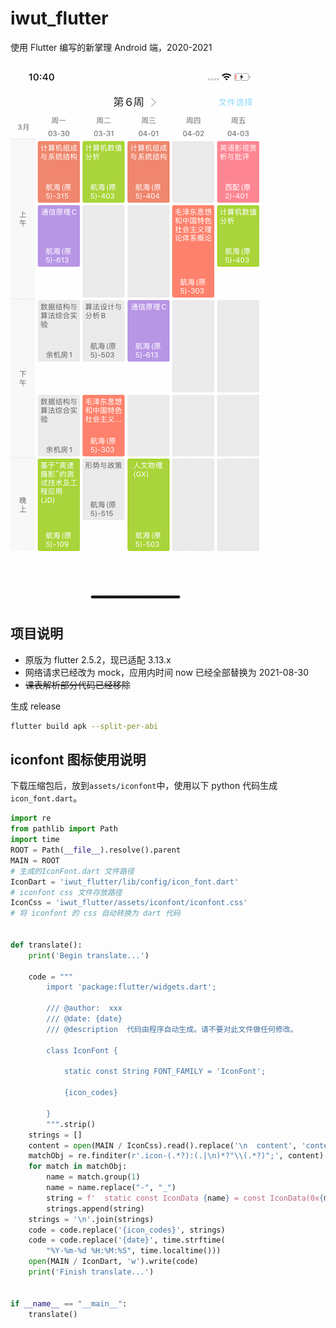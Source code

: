 # iwut_flutter

使用 Flutter 编写的新掌理 Android 端，2020-2021

![screen](./doc/screen.png)

## 项目说明

-   原版为 flutter 2.5.2，现已适配 3.13.x
-   网络请求已经改为 mock，应用内时间 now 已经全部替换为 2021-08-30
-   ~~课表解析部分代码已经移除~~

生成 release

```bash
flutter build apk --split-per-abi
```

## iconfont 图标使用说明

下载压缩包后，放到`assets/iconfont`中，使用以下 python 代码生成`icon_font.dart`。

```python
import re
from pathlib import Path
import time
ROOT = Path(__file__).resolve().parent
MAIN = ROOT
# 生成的IconFont.dart 文件路径
IconDart = 'iwut_flutter/lib/config/icon_font.dart'
# iconfont css 文件存放路径
IconCss = 'iwut_flutter/assets/iconfont/iconfont.css'
# 将 iconfont 的 css 自动转换为 dart 代码


def translate():
    print('Begin translate...')

    code = """
        import 'package:flutter/widgets.dart';

        /// @author:  xxx
        /// @date: {date}
        /// @description  代码由程序自动生成。请不要对此文件做任何修改。

        class IconFont {

            static const String FONT_FAMILY = 'IconFont';

            {icon_codes}

        }
        """.strip()
    strings = []
    content = open(MAIN / IconCss).read().replace('\n  content', 'content')
    matchObj = re.finditer(r'.icon-(.*?):(.|\n)*?"\\(.*?)";', content)
    for match in matchObj:
        name = match.group(1)
        name = name.replace("-", "_")
        string = f'  static const IconData {name} = const IconData(0x{match.group(3)}, fontFamily: IconFont.FONT_FAMILY);'
        strings.append(string)
    strings = '\n'.join(strings)
    code = code.replace('{icon_codes}', strings)
    code = code.replace('{date}', time.strftime(
        "%Y-%m-%d %H:%M:%S", time.localtime()))
    open(MAIN / IconDart, 'w').write(code)
    print('Finish translate...')


if __name__ == "__main__":
    translate()

```
